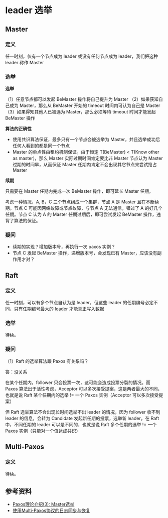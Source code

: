 # leader 选举

## Master

### 定义

任一时刻，仅有一个节点成为 leader 或没有任何节点成为 leader，我们把这种 leader 称作 Master

### 选举

**选举**

（1）任意节点都可以发起 BeMaster 操作将自己提升为 Master
（2）如果获知自己成为 Master，那么从 BeMaster 开始的 timeout 时间内可认为自己是 Master
（3）如果得知其他人已被选为 Master，那么必须等待 timeout 时间才能发起 BeMaster 操作

**算法的正确性**

- 使用共识算法保证，最多只有一个节点会被选举为 Master，并且选举成功后任何人看到的都是同一个节点
- Master 的单点性由租约机制保证。由于恒定 T(BeMaster) < T(Know other as master)，那么 Master 实际过期时间肯定要比非 Master 节点认为 Master 过期的时间早，从而保证 Master 任期内肯定不会出现其它节点来尝试抢占 Master

**续期**

只需要在 Master 任期内完成一次 BeMaster 操作，即可延长 Master 任期。

考虑一种情况，A, B，C 三个节点组成一个集群，节点 A 是 Master 且在不断续期。节点 C 可能因网络故障或节点故障，与节点 A 无法通信，错过了 A 的好几个任期。节点 C 认为 A 的 Master 任期过期后，即可尝试发起 BeMaster 操作，违背了算法的保证。

### 疑问

- 续期的实现？增加版本号，再执行一次 paxos 实例？
- 节点 C 发起 BeMaster 操作，递增版本号，会发现已有 Master，应该没有副作用才对？

## Raft

### 定义

任一时刻，可以有多个节点自认为是 leader，但这些 leader 的任期编号必定不同，只有任期编号最大的 leader 才能真正写入数据

### 选举

待续。

### 疑问

（1）Raft 的选举算法跟 Paxos 有关系吗？

答：没关系

在某个任期内，follower 只会投票一次，这可能会造成投票分裂的情况。而 Paxos 算法出于活性考虑，Acceptor 可以多次接受提案，这是两者最大的不同，也就是说 Raft 某个任期内的选举 != 一个 Paxos 实例（Acceptor 可以多次接受提案）

但 Raft 选举算法不会出现长时间选举不出 leader 的情况，因为 follower 收不到 leader 的信息，会转为 Candidate 发起新任期的投票，选举新 leader。在 Raft 中，不同任期的 leader 可以是不同的，也就是说 Raft 多个任期的选举 != 一个 Paxos 实例（只能对一个值达成共识）

## Multi-Paxos

### 定义

待续。


## 参考资料

- [Paxos理论介绍(3): Master选举](https://zhuanlan.zhihu.com/p/21540239)
- [使用Multi-Paxos协议的日志同步与恢复](http://oceanbase.org.cn/archives/111)